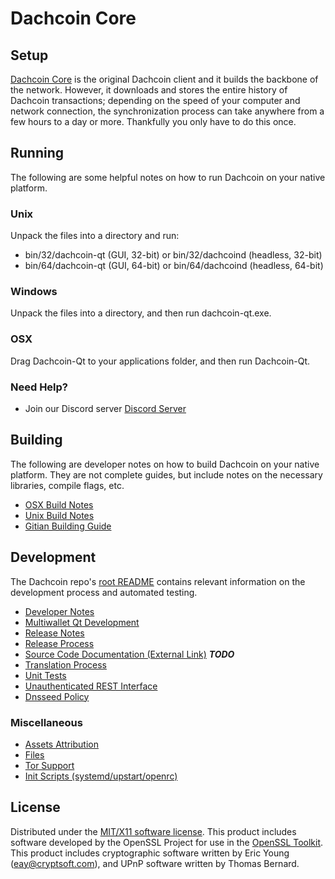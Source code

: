 Dachcoin Core
=====================

Setup
---------------------
[Dachcoin Core](http://dachcoin.live) is the original Dachcoin client and it builds the backbone of the network. However, it downloads and stores the entire history of Dachcoin transactions; depending on the speed of your computer and network connection, the synchronization process can take anywhere from a few hours to a day or more. Thankfully you only have to do this once.

Running
---------------------
The following are some helpful notes on how to run Dachcoin on your native platform.

### Unix

Unpack the files into a directory and run:

- bin/32/dachcoin-qt (GUI, 32-bit) or bin/32/dachcoind (headless, 32-bit)
- bin/64/dachcoin-qt (GUI, 64-bit) or bin/64/dachcoind (headless, 64-bit)

### Windows

Unpack the files into a directory, and then run dachcoin-qt.exe.

### OSX

Drag Dachcoin-Qt to your applications folder, and then run Dachcoin-Qt.

### Need Help?

* Join our Discord server [Discord Server](https://discord.dachcoin.live)

Building
---------------------
The following are developer notes on how to build Dachcoin on your native platform. They are not complete guides, but include notes on the necessary libraries, compile flags, etc.

- [OSX Build Notes](build-osx.md)
- [Unix Build Notes](build-unix.md)
- [Gitian Building Guide](gitian-building.md)

Development
---------------------
The Dachcoin repo's [root README](https://github.com/dachcoin/dachcoin/blob/master/README.md) contains relevant information on the development process and automated testing.

- [Developer Notes](developer-notes.md)
- [Multiwallet Qt Development](multiwallet-qt.md)
- [Release Notes](release-notes.md)
- [Release Process](release-process.md)
- [Source Code Documentation (External Link)](https://dev.visucore.com/bitcoin/doxygen/) ***TODO***
- [Translation Process](translation_process.md)
- [Unit Tests](unit-tests.md)
- [Unauthenticated REST Interface](REST-interface.md)
- [Dnsseed Policy](dnsseed-policy.md)

### Miscellaneous
- [Assets Attribution](assets-attribution.md)
- [Files](files.md)
- [Tor Support](tor.md)
- [Init Scripts (systemd/upstart/openrc)](init.md)

License
---------------------
Distributed under the [MIT/X11 software license](http://www.opensource.org/licenses/mit-license.php).
This product includes software developed by the OpenSSL Project for use in the [OpenSSL Toolkit](https://www.openssl.org/). This product includes
cryptographic software written by Eric Young ([eay@cryptsoft.com](mailto:eay@cryptsoft.com)), and UPnP software written by Thomas Bernard.
